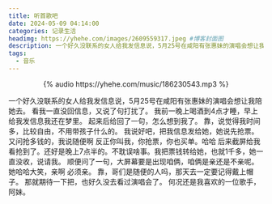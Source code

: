 ```yaml
---
title: 听首歌吧
date: 2024-05-09 04:14:00
categories: 记录生活
headimg: https://yhehe.com/images/2609559317.jpeg #博客封面图
description: 一个好久没联系的女人给我发信息说，5月25号在咸阳有张惠妹的演唱会想让我陪她去。看我一直没回信息，又说了句打扰了。我前一晚上喝酒到4点才睡，早上给我发信息我还在梦里。起来后给回了一句，怎么想到我了。
tags:
  - 音乐
---
```

<p style="text-align: center;">{% audio https://yhehe.com/music/186230543.mp3 %}</p>
一个好久没联系的女人给我发信息说，5月25号在咸阳有张惠妹的演唱会想让我陪她去。
看我一直没回信息，又说了句打扰了。
我前一晚上喝酒到4点才睡，早上给我发信息我还在梦里。
起来后给回了一句，怎么想到我了。
靠，说觉得我时间多，比较自由，不用带孩子什么的。
我说好吧，把我信息发给她，她说先抢票。
又问抢多钱的，我说随便啊 反正你叫我，你抢票，你也买单。哈哈
后来截屏给我看抢到了。还好是晚上7点半的。不耽误啥事。我把票钱转给她，也就1千多，她一直没收，说请我。
顺便问了一句，大屏幕要是出现咱俩，咱俩是亲还是不亲呢。她哈哈大笑，亲啊 必须亲。
靠，哥们是随便的人吗，那天去一定要记得戴上帽子。
那就期待一下把，也好久没去看过演唱会了。
何况还是我喜欢的一位歌手，阿妹。

